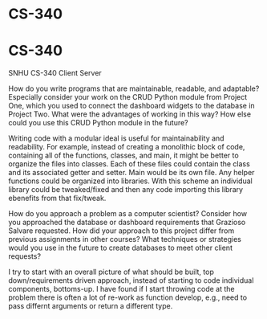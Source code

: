 # CS-340
# CS-340
SNHU CS-340 Client Server


How do you write programs that are maintainable, readable, and adaptable? Especially consider your work on the CRUD Python module from Project One, which you used to connect the dashboard widgets to the database in Project Two. What were the advantages of working in this way? How else could you use this CRUD Python module in the future?

Writing code with a modular ideal is useful for maintainability and readability. For example, instead of creating a monolithic block of code, containing all of the functions, classes, and main, it might be better to organize the files into classes. Each of these files could contain the class and its associated getter and setter. Main would be its own file. Any helper functions could be organized into libraries. With this scheme an individual library could be tweaked/fixed and then any code importing this library ebenefits from that fix/tweak.


How do you approach a problem as a computer scientist? Consider how you approached the database or dashboard requirements that Grazioso Salvare requested. How did your approach to this project differ from previous assignments in other courses? What techniques or strategies would you use in the future to create databases to meet other client requests?

I try to start with an overall picture of what should be built, top down/requirements driven approach, instead of starting to code individual components, bottoms-up. I have found if I start throwing code at the problem there is often a lot of re-work as function develop, e.g., need to pass differnt arguments or return a different type.

